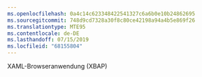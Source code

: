 ```yaml
---
ms.openlocfilehash: 0a4c14c623348422541327c6a6b0e10b24862695
ms.sourcegitcommit: 748d9cd7328a30f8c80ce42198a94a4b5e869f26
ms.translationtype: MTE95
ms.contentlocale: de-DE
ms.lasthandoff: 07/15/2019
ms.locfileid: "68155804"
---
```

XAML-Browseranwendung (XBAP)